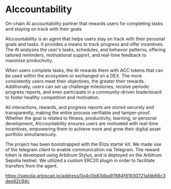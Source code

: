 # AIccountability

On-chain AI accountability partner that rewards users for completing tasks and staying on track with their goals

AIccountability is an agent that helps users stay on track with their personal goals and tasks. It provides a means to track progress and offer incentives. The AI analyzes the user's tasks, schedules, and behavior patterns, offering tailored reminders, motivational support, and real-time feedback to maximize productivity.

When users complete tasks, the AI rewards them with ACC tokens that can be used within the ecosystem or exchanged on a DEX. The more consistently users meet their objectives, the greater their rewards. Additionally, users can set up challenge milestones, receive periodic progress reports, and even participate in a community-driven leaderboard to foster healthy competition and motivation.

All interactions, rewards, and progress reports are stored securely and transparently, making the entire process verifiable and tamper-proof. Whether the goal is related to fitness, productivity, learning, or personal development, AIccountability ensures users are motivated with real-time incentives, empowering them to achieve more and grow their digital asset portfolio simultaneously.

The project has been bootstrapped with the Eliza starter kit. We made use of the telegram client to enable communication via Telegram.
The reward token is developed using Arbitrum Stylus, and is deployed on the Arbitrum Sepolia testnet.
We utilized a custom ERC20 plugin in order to facilitate transfers from the agent.

https://sepolia.arbiscan.io/address/0x4c0b83dba97884f81930721afdb68c3dee62c94c
